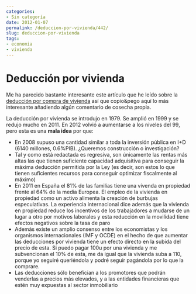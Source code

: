```yaml
---
categories:
- Sin categoría
date: 2012-01-07
permalink: /deduccion-por-vivienda/442/
slug: deduccion-por-vivienda
tags:
- economia
- vivienda
---
```


# Deducción por vivienda

Me ha parecido bastante interesante este artículo que he leído sobre la [deducción por compra de vivienda](http://www.fedeablogs.net/economia/?p=17288) así que copio&amp;pego aquí lo más interesante añadiendo algún comentario de cosecha propia.

La deducción por vivienda se introdujo en 1979. Se amplió en 1999 y se redujo mucho en 2011. En 2012 volvió a aumentarse a los niveles del 99, pero esta es una **mala idea** por que:

- En 2008 supuso una cantidad similar a toda la inversión pública en I+D (6140 millones, 0.6%PIB). ¿Queremos construcción o investigación?
- Tal y como está redactada es regresiva, son únicamente las rentas más altas las que tienen suficiente capacidad adquisitiva para conseguir la máxima deducción permitida por la Ley (es decir, son estos lo que tienen suficientes recursos para conseguir optimizar fiscalmente al máximo)
- En 2011 en España el 81% de las familias tiene una vivenda en propiedad frente al 64% de la media Europea. El empleo de la vivienda en propiedad como un activo alimenta la creación de burbujas especulativas. La experiencia internacional dice además que la vivienda en propiedad reduce los incentivos de los trabajadores a mudarse de un lugar a otro por motivos laborales y esta reducción en la movilidad tiene efectos negativos sobre la tasa de paro
- Además existe un amplio consenso entre los economistas y los organismos internacionales (IMF y OCDE) en el hecho de que aumentar las deducciones por vivienda tiene un efecto directo en la subida del precio de esta. Si puedo pagar 100u por una vivienda y me subvencionan el 10% de esta, me da igual que la vivienda suba a 110, porque yo seguiré queriéndola y podré seguir pagándola por lo que la comprare.
- Las deducciones sólo benefician a los promotores que podrán venderlas a precios más elevados, y a las entidades financieras que estén muy expuestas al sector inmobiliario